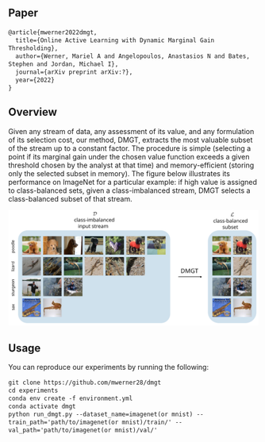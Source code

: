 ## Paper
```
@article{mwerner2022dmgt,
  title={Online Active Learning with Dynamic Marginal Gain Thresholding},
  author={Werner, Mariel A and Angelopoulos, Anastasios N and Bates, Stephen and Jordan, Michael I},
  journal={arXiv preprint arXiv:?},
  year={2022}
}
```
## Overview
Given any stream of data, any assessment of its value, and any formulation of its selection cost, our method, DMGT, extracts the most valuable subset of the stream up to a constant factor. The procedure is simple (selecting a point if its marginal gain under the chosen value function exceeds a given threshold chosen by the analyst at that time) and memory-efficient (storing only the selected subset in memory). The figure below illustrates its performance on ImageNet for a particular example: if high value is assigned to class-balanced sets, given a class-imbalanced stream, DMGT selects a class-balanced subset of that stream. 
<p align="center">
  <img src="plots/outputs/figure1.svg">
</p>

## Usage
You can reproduce our experiments by running the following:
```
git clone https://github.com/mwerner28/dmgt
cd experiments
conda env create -f environment.yml
conda activate dmgt
python run_dmgt.py --dataset_name=imagenet(or mnist) --train_path='path/to/imagenet(or mnist)/train/' --val_path='path/to/imagenet(or mnist)/val/'
```
